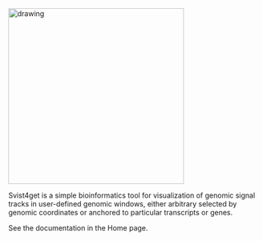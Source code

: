 <img src="https://sun1-1.userapi.com/c830708/v830708875/1b85e9/6fnZeL3jWqw.jpg" alt="drawing" width="350"/>

Svist4get is a simple bioinformatics tool for visualization of genomic signal tracks in user-defined genomic windows, either arbitrary selected by genomic coordinates or anchored to particular transcripts or genes.

See the documentation in the Home page.
